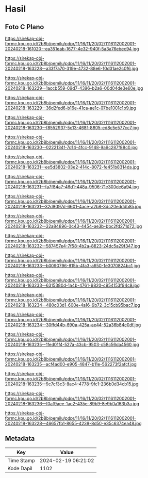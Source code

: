 # Hasil

## Foto C Plano

https://sirekap-obj-formc.kpu.go.id/2b8b/pemilu/pdpr/11/16/11/20/02/1116112002001-20240218-161020--ea351eab-1677-4e32-940f-5a3a76ebec94.jpg

https://sirekap-obj-formc.kpu.go.id/2b8b/pemilu/pdpr/11/16/11/20/02/1116112002001-20240218-163228--a33f7a70-319e-4732-88e6-10d31ae2c0f6.jpg

https://sirekap-obj-formc.kpu.go.id/2b8b/pemilu/pdpr/11/16/11/20/02/1116112002001-20240218-163229--1accb559-09d7-4396-b2a6-00d04de3e60e.jpg

https://sirekap-obj-formc.kpu.go.id/2b8b/pemilu/pdpr/11/16/11/20/02/1116112002001-20240218-163229--36d2fed6-b16e-41ca-ae1c-07be1001c1b9.jpg

https://sirekap-obj-formc.kpu.go.id/2b8b/pemilu/pdpr/11/16/11/20/02/1116112002001-20240218-163230--f8552937-5c13-468f-8805-ed8c5e577cc7.jpg

https://sirekap-obj-formc.kpu.go.id/2b8b/pemilu/pdpr/11/16/11/20/02/1116112002001-20240218-163230--0222134f-7d14-4fcc-9148-9a9c287f88c0.jpg

https://sirekap-obj-formc.kpu.go.id/2b8b/pemilu/pdpr/11/16/11/20/02/1116112002001-20240218-163231--ee5d3802-03e2-414c-8072-fe451b8314da.jpg

https://sirekap-obj-formc.kpu.go.id/2b8b/pemilu/pdpr/11/16/11/20/02/1116112002001-20240218-163231--fa7f84a7-46d1-448a-9506-71e300de6a94.jpg

https://sirekap-obj-formc.kpu.go.id/2b8b/pemilu/pdpr/11/16/11/20/02/1116112002001-20240218-163231--32d8097d-6601-4ace-a2b8-3dc20edddb85.jpg

https://sirekap-obj-formc.kpu.go.id/2b8b/pemilu/pdpr/11/16/11/20/02/1116112002001-20240218-163232--32a84896-0c43-4454-ae3b-bbc2fd271d72.jpg

https://sirekap-obj-formc.kpu.go.id/2b8b/pemilu/pdpr/11/16/11/20/02/1116112002001-20240218-163232--587457e4-7f58-4b2a-8823-24dc5a29f347.jpg

https://sirekap-obj-formc.kpu.go.id/2b8b/pemilu/pdpr/11/16/11/20/02/1116112002001-20240218-163233--b0090796-815b-4fa3-a950-1e3070824bc1.jpg

https://sirekap-obj-formc.kpu.go.id/2b8b/pemilu/pdpr/11/16/11/20/02/1116112002001-20240218-163233--6315380d-1a4b-4761-9820-c954153f94c9.jpg

https://sirekap-obj-formc.kpu.go.id/2b8b/pemilu/pdpr/11/16/11/20/02/1116112002001-20240218-163234--480c03d1-600e-4a16-9b72-3c15cb95bac7.jpg

https://sirekap-obj-formc.kpu.go.id/2b8b/pemilu/pdpr/11/16/11/20/02/1116112002001-20240218-163234--30ffd44b-690a-425a-ae44-52a36b84c0df.jpg

https://sirekap-obj-formc.kpu.go.id/2b8b/pemilu/pdpr/11/16/11/20/02/1116112002001-20240218-163235--1fed01f4-527a-43cb-9503-c58c56da4560.jpg

https://sirekap-obj-formc.kpu.go.id/2b8b/pemilu/pdpr/11/16/11/20/02/1116112002001-20240218-163235--acf4ad00-e905-4847-b11e-562273f2afcf.jpg

https://sirekap-obj-formc.kpu.go.id/2b8b/pemilu/pdpr/11/16/11/20/02/1116112002001-20240218-163235--9c7cf3c3-8ac4-4778-9fc1-236b0d34cb15.jpg

https://sirekap-obj-formc.kpu.go.id/2b8b/pemilu/pdpr/11/16/11/20/02/1116112002001-20240218-163236--f0af9aee-1ac2-435e-89b9-8e9b0a163b3a.jpg

https://sirekap-obj-formc.kpu.go.id/2b8b/pemilu/pdpr/11/16/11/20/02/1116112002001-20240218-163228--46657fb1-8655-4238-8d50-e35c6374ea48.jpg


## Metadata

| Key        | Value               |
| ---------- | ------------------- |
| Time Stamp | 2024-02-19 06:21:02 |
| Kode Dapil | 1102                |




